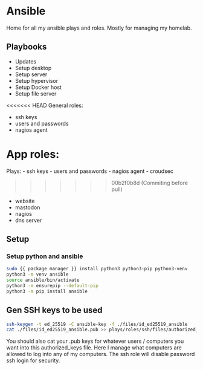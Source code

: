 # Ansible

Home for all my ansible plays and roles. Mostly for managing my homelab.

## Playbooks

- Updates
- Setup desktop
- Setup server
- Setup hypervisor
- Setup Docker host
- Setup file server

<<<<<<< HEAD
General roles:

- ssh keys
- users and passwords
- nagios agent

App roles:
=======
Plays:
    - ssh keys
    - users and passwords
    - nagios agent
    - croudsec
>>>>>>> 00b2f0b8d (Commiting before pull)

- website
- mastodon
- nagios
- dns server

## Setup

### Setup python and ansible

``` bash
sudo {{ package manager }} install python3 python3-pip python3-venv
python3 -m venv ansible
source ansible/bin/activate
python3 -m ensurepip --default-pip
python3 -m pip install ansible
```

## Gen SSH keys to be used

``` bash
ssh-keygen -t ed_25519 -C ansible-key -f ./files/id_ed25519_ansible
cat ./files/id_ed25519_ansible.pub >> plays/roles/ssh/files/authorized_keys 
```

You should also cat your .pub keys for whatever users / computers you want into this authorized_keys file. Here I manage what computers are allowed to log into any of my computers. The ssh role will disable password ssh login for security.
